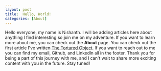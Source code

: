 ```yaml
---
layout: post
title:  Hello, World!
categories: [About]
---
```


Hello everyone, my name is Nishanth. I will be adding articles here about anything I find interesting so join me on my adventure. If you want to learn more about me, you can check out the **About** page. You can check out the first article I've written [The Tortured Object](https://nishanth4.github.io/the-tortured-object/). If you want to reach out to me you can find my email, Github, and LinkedIn all in the footer. Thank you for being a part of this journey with me, and I can't wait to share more exciting content with you in the future. Stay tuned!
